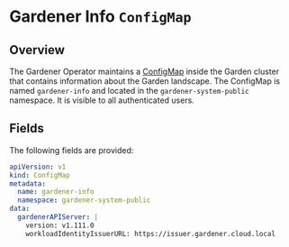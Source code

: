 # Gardener Info `ConfigMap`

## Overview

The Gardener Operator maintains a [ConfigMap](https://kubernetes.io/docs/concepts/configuration/configmap/) inside the Garden cluster that contains information about the Garden landscape.
The ConfigMap is named `gardener-info` and located in the `gardener-system-public` namespace. It is visible to all authenticated users.

## Fields

The following fields are provided:

```yaml
apiVersion: v1
kind: ConfigMap
metadata:
  name: gardener-info
  namespace: gardener-system-public
data:
  gardenerAPIServer: |                                                      # key name of the gardener-apiserver section
    version: v1.111.0                                                       # version of the gardener-apiserver
    workloadIdentityIssuerURL: https://issuer.gardener.cloud.local          # the URL of the authority that issues workload identity tokens
```
